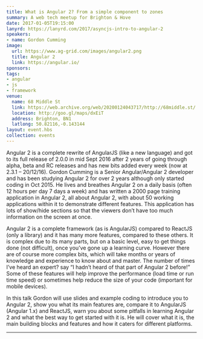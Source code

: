 ```yaml
---
title: What is Angular 2? From a simple component to zones
summary: A web tech meetup for Brighton & Hove
date: 2017-01-05T19:15:00
lanyrd: https://lanyrd.com/2017/asyncjs-intro-to-angular-2
speakers:
- name: Gordon Cumming
image:
  url: https://www.ag-grid.com/images/angular2.png
  title: Angular 2
  link: https://angular.io/
sponsors:
tags:
- angular
- js
- framework
venue:
  name: 68 Middle St
  link: https://web.archive.org/web/20200124043717/http://68middle.st/
  location: http://goo.gl/maps/dxEiT
  address: Brighton, BN1
  latlong: 50.82116,-0.143144
layout: event.hbs
collection: events
---
```


Angular 2 is a complete rewrite of AngularJS (like a new language) and got to its full release of 2.0.0 in mid Sept 2016 after 2 years of going through alpha, beta and RC releases and has new bits added every week (now at 2.3.1 – 20/12/16).  Gordon Cumming is a Senior Angular/Angular 2 developer and has been studying Angular 2 for over 2 years although only started coding in Oct 2015. He lives and breathes Angular 2 on a daily basis (often 12 hours per day 7 days a week) and has written a 2000 page training application in Angular 2, all about Angular 2, with about 50 working applications within it to demonstrate different features.  This application has lots of show/hide sections so that the viewers don’t have too  much information on the screen at once.

Angular 2 is a complete framework (as is AngularJS) compared to ReactJS (only a library) and it has many more features, compared to these others.  It is complex due to its many parts, but on a basic level, easy to get things done (not difficult), once you’ve gone up a learning curve.  However there are of course more complex bits, which will take months or years of knowledge and experience to know about and master.  The number of times I’ve heard an expert? say “I hadn’t heard of that part of Angular 2 before!”  Some of these features will help improve the performance (load time or run time speed) or sometimes help reduce the size of your code (important for mobile devices).

In this talk Gordon will use slides and example coding to introduce you to Angular 2, show you what its main features are, compare it to AngularJS (Angular 1.x) and ReactJS, warn you about some pitfalls in learning Angular 2 and what the best way to get started with it is.  He will cover what it is, the main building blocks and features and how it caters for different platforms.

---
